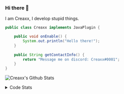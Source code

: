 ### Hi there 👋

I am Creaxx, I develop stupid things. 

```java
public class Creaxx implements JavaPlugin {

    public void onEnable() {
        System.out.println("Hello there!");
    }
    
    public String getContactInfo() {
        return "Message me on discord: Creaxx#0001";
    }
}
```

![Creaxx's Github Stats](https://github-readme-stats.vercel.app/api?username=CreaxxOG&show_icons=true&theme=dark&count_private=true)

<details>
  <summary>Code Stats</summary>

<!--START_SECTION:waka-->
![Code Time](http://img.shields.io/badge/Code%20Time-662%20hrs%203%20mins-blue)

![Lines of code](https://img.shields.io/badge/From%20Hello%20World%20I%27ve%20Written-18%20Thousand%20lines%20of%20code-blue)

**🐱 My GitHub Data** 

> 🏆 102 Contributions in the Year 2022
 > 
> 📦 388.8 kB Used in GitHub's Storage 
 > 
> 🚫 Not Opted to Hire
 > 
> 📜 1 Public Repository 
 > 
> 🔑 5 Private Repositories  
 > 
**I'm a Night 🦉** 

```text
🌞 Morning    13 commits     █░░░░░░░░░░░░░░░░░░░░░░░░   7.34% 
🌆 Daytime    61 commits     ████████░░░░░░░░░░░░░░░░░   34.46% 
🌃 Evening    97 commits     █████████████░░░░░░░░░░░░   54.8% 
🌙 Night      6 commits      ░░░░░░░░░░░░░░░░░░░░░░░░░   3.39%

```
📅 **I'm Most Productive on Thursday** 

```text
Monday       19 commits     ██░░░░░░░░░░░░░░░░░░░░░░░   10.73% 
Tuesday      22 commits     ███░░░░░░░░░░░░░░░░░░░░░░   12.43% 
Wednesday    25 commits     ███░░░░░░░░░░░░░░░░░░░░░░   14.12% 
Thursday     30 commits     ████░░░░░░░░░░░░░░░░░░░░░   16.95% 
Friday       29 commits     ████░░░░░░░░░░░░░░░░░░░░░   16.38% 
Saturday     30 commits     ████░░░░░░░░░░░░░░░░░░░░░   16.95% 
Sunday       22 commits     ███░░░░░░░░░░░░░░░░░░░░░░   12.43%

```


📊 **This Week I Spent My Time On** 

```text
💬 Programming Languages: 
Java                     6 hrs 15 mins       ███████████████░░░░░░░░░░   60.18% 
Kotlin                   2 hrs 15 mins       █████░░░░░░░░░░░░░░░░░░░░   21.77% 
Groovy                   34 mins             █░░░░░░░░░░░░░░░░░░░░░░░░   5.57% 
TypeScript               27 mins             █░░░░░░░░░░░░░░░░░░░░░░░░   4.45% 
XML                      20 mins             ░░░░░░░░░░░░░░░░░░░░░░░░░   3.24%

🔥 Editors: 
IntelliJ                 10 hrs 24 mins      █████████████████████████   100.0%

```

**I Mostly Code in Java** 

```text
Java                     5 repos             █████████████████░░░░░░░░   71.43% 
EJS                      1 repo              ███░░░░░░░░░░░░░░░░░░░░░░   14.29% 
Kotlin                   1 repo              ███░░░░░░░░░░░░░░░░░░░░░░   14.29%

```



 Last Updated on 02/06/2022 12:53:01 UTC
<!--END_SECTION:waka-->
</details>
